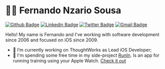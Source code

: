 # :technologist: Fernando Nzario Sousa


[![Github Badge](https://img.shields.io/badge/-Github-000?style=flat-square&logo=Github&logoColor=white&link=https://github.com/fnazarios)](https://github.com/fnazarios)
[![Linkedin Badge](https://img.shields.io/badge/-LinkedIn-blue?style=flat-square&logo=Linkedin&logoColor=white&link=https://www.linkedin.com/in/fnazarios/)](https://www.linkedin.com/in/fnazarios/)
[![Twitter Badge](https://img.shields.io/badge/-Twitter-1ca0f1?style=flat-square&labelColor=1ca0f1&logo=twitter&logoColor=white&link=https://twitter.com/fnazarios)](https://twitter.com/fnazarios)
[![Gmail Badge](https://img.shields.io/badge/-Gmail-c14438?style=flat-square&logo=Gmail&logoColor=white&link=mailto:fnazarios@gmail.com)](mailto:fnazarios@gmail.com)

Hello! My name is Fernando and I've working with software development since 2006 and focused on iOS since 2009. 

- 🔭 I’m currently working on ThoughtWorks as Lead iOS Developer;
- 🏃 I'm spending some free time in my side-project [RunIn](https://apps.apple.com/us/app/runin-running-tracker/id1421917327?ign-mpt=uo%3D4). Is an app for running training using your Apple Watch. [Check it out](https://apps.apple.com/us/app/runin-running-tracker/id1421917327?ign-mpt=uo%3D4) 
